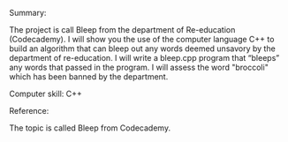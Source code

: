Summary:

The project is call Bleep from the department of Re-education (Codecademy). I will show you the use of the computer language C++ to build an algorithm that can bleep out any words deemed unsavory by the department of re-education. I will write a bleep.cpp program that “bleeps” any words that passed in the program. I will assess the word "broccoli" which has been banned by the department.

Computer skill: C++

Reference:

The topic is called Bleep from Codecademy.
